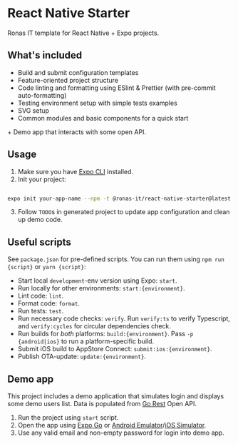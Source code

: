 # React Native Starter

Ronas IT template for React Native + Expo projects.

## What's included

- Build and submit configuration templates
- Feature-oriented project structure
- Code linting and formatting using ESlint & Prettier (with pre-commit auto-formatting)
- Testing environment setup with simple tests examples
- SVG setup
- Common modules and basic components for a quick start

\+ Demo app that interacts with some open API.

## Usage

1. Make sure you have [Expo CLI](https://docs.expo.io/workflow/expo-cli/) installed.
2. Init your project:

```sh

expo init your-app-name --npm -t @ronas-it/react-native-starter@latest

```

3. Follow `TODO`s in generated project to update app configuration and clean up demo code.

## Useful scripts

See `package.json` for pre-defined scripts. You can run them using `npm run {script}` or `yarn {script}`:

- Start local `development`-env version using Expo: `start`.
- Run locally for other environments: `start:{environment}`.
- Lint code: `lint`.
- Format code: `format`.
- Run tests: `test`.
- Run necessary code checks: `verify`. Run `verify:ts` to verify Typescript, and `verify:cycles`
  for circular dependencies check.
- Run builds for _both_ platforms: `build:{environment}`. Pass `-p {android|ios}` to run a platform-specific build.
- Submit iOS build to AppStore Connect: `submit:ios:{environment}`.
- Publish OTA-update: `update:{environment}`.

## Demo app

This project includes a demo application that simulates login and displays some demo users list.
Data is populated from [Go Rest](https://gorest.co.in/) Open API.

1. Run the project using `start` script.
1. Open the app using [Expo Go](https://docs.expo.dev/get-started/installation/#2-expo-go-app-for-ios-and) or [Android Emulator](https://docs.expo.dev/workflow/android-studio-emulator/)/[iOS Simulator](https://docs.expo.dev/workflow/ios-simulator/).
1. Use any valid email and non-empty password for login into demo app.
